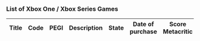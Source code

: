 ### List of Xbox One / Xbox Series Games


| Title | Code | PEGI | Description |  State | Date of purchase | Score Metacritic | 
| --- | --- | --- | --- | --- | --- | --- |
